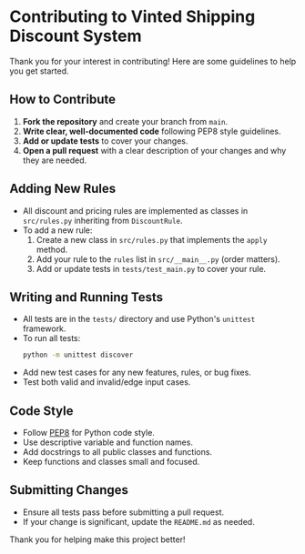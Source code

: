 # Contributing to Vinted Shipping Discount System

Thank you for your interest in contributing! Here are some guidelines to help you get started.

## How to Contribute

1. **Fork the repository** and create your branch from `main`.
2. **Write clear, well-documented code** following PEP8 style guidelines.
3. **Add or update tests** to cover your changes.
4. **Open a pull request** with a clear description of your changes and why they are needed.

## Adding New Rules

- All discount and pricing rules are implemented as classes in `src/rules.py` inheriting from `DiscountRule`.
- To add a new rule:
  1. Create a new class in `src/rules.py` that implements the `apply` method.
  2. Add your rule to the `rules` list in `src/__main__.py` (order matters).
  3. Add or update tests in `tests/test_main.py` to cover your rule.

## Writing and Running Tests

- All tests are in the `tests/` directory and use Python's `unittest` framework.
- To run all tests:
  ```bash
  python -m unittest discover
  ```
- Add new test cases for any new features, rules, or bug fixes.
- Test both valid and invalid/edge input cases.

## Code Style

- Follow [PEP8](https://www.python.org/dev/peps/pep-0008/) for Python code style.
- Use descriptive variable and function names.
- Add docstrings to all public classes and functions.
- Keep functions and classes small and focused.

## Submitting Changes

- Ensure all tests pass before submitting a pull request.
- If your change is significant, update the `README.md` as needed.

Thank you for helping make this project better! 